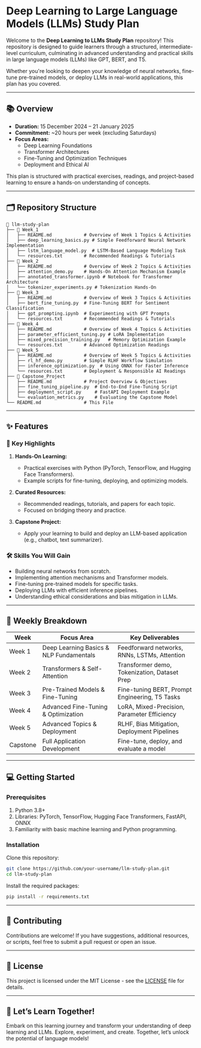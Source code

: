 # Deep Learning to Large Language Models (LLMs) Study Plan

Welcome to the **Deep Learning to LLMs Study Plan** repository! This repository is designed to guide learners through a structured, intermediate-level curriculum, culminating in advanced understanding and practical skills in large language models (LLMs) like GPT, BERT, and T5.

Whether you're looking to deepen your knowledge of neural networks, fine-tune pre-trained models, or deploy LLMs in real-world applications, this plan has you covered.

---

## 📚 **Overview**
- **Duration:** 15 December 2024 – 21 January 2025
- **Commitment:** ~20 hours per week (excluding Saturdays)
- **Focus Areas:**
  - Deep Learning Foundations
  - Transformer Architectures
  - Fine-Tuning and Optimization Techniques
  - Deployment and Ethical AI

This plan is structured with practical exercises, readings, and project-based learning to ensure a hands-on understanding of concepts.

---

## 🗂️ **Repository Structure**

```
📂 llm-study-plan
├── 📁 Week_1
│   ├── README.md            # Overview of Week 1 Topics & Activities
│   ├── deep_learning_basics.py # Simple Feedforward Neural Network Implementation
│   ├── lstm_language_model.py  # LSTM-Based Language Modeling Task
│   └── resources.txt        # Recommended Readings & Tutorials
├── 📁 Week_2
│   ├── README.md            # Overview of Week 2 Topics & Activities
│   ├── attention_demo.py    # Hands-On Attention Mechanism Example
│   ├── annotated_transformer.ipynb # Notebook for Transformer Architecture
│   └── tokenizer_experiments.py # Tokenization Hands-On
├── 📁 Week_3
│   ├── README.md            # Overview of Week 3 Topics & Activities
│   ├── bert_fine_tuning.py  # Fine-Tuning BERT for Sentiment Classification
│   ├── gpt_prompting.ipynb  # Experimenting with GPT Prompts
│   └── resources.txt        # Recommended Readings & Tutorials
├── 📁 Week_4
│   ├── README.md            # Overview of Week 4 Topics & Activities
│   ├── parameter_efficient_tuning.py # LoRA Implementation
│   ├── mixed_precision_training.py   # Memory Optimization Example
│   └── resources.txt        # Advanced Optimization Readings
├── 📁 Week_5
│   ├── README.md            # Overview of Week 5 Topics & Activities
│   ├── rl_hf_demo.py        # Simple RLHF Workflow Simulation
│   ├── inference_optimization.py  # Using ONNX for Faster Inference
│   └── resources.txt        # Deployment & Responsible AI Readings
├── 📁 Capstone_Project
│   ├── README.md            # Project Overview & Objectives
│   ├── fine_tuning_pipeline.py  # End-to-End Fine-Tuning Script
│   ├── deployment_script.py     # FastAPI Deployment Example
│   └── evaluation_metrics.py    # Evaluating the Capstone Model
└── README.md                # This File
```

---

## ✨ **Features**

### 🔑 Key Highlights
1. **Hands-On Learning:**
   - Practical exercises with Python (PyTorch, TensorFlow, and Hugging Face Transformers).
   - Example scripts for fine-tuning, deploying, and optimizing models.

2. **Curated Resources:**
   - Recommended readings, tutorials, and papers for each topic.
   - Focused on bridging theory and practice.

3. **Capstone Project:**
   - Apply your learning to build and deploy an LLM-based application (e.g., chatbot, text summarizer).

### 🛠️ Skills You Will Gain
- Building neural networks from scratch.
- Implementing attention mechanisms and Transformer models.
- Fine-tuning pre-trained models for specific tasks.
- Deploying LLMs with efficient inference pipelines.
- Understanding ethical considerations and bias mitigation in LLMs.

---

## 📅 **Weekly Breakdown**

| Week       | Focus Area                                   | Key Deliverables                                   |
|------------|---------------------------------------------|--------------------------------------------------|
| Week 1     | Deep Learning Basics & NLP Fundamentals     | Feedforward networks, RNNs, LSTMs, Attention     |
| Week 2     | Transformers & Self-Attention               | Transformer demo, Tokenization, Dataset Prep     |
| Week 3     | Pre-Trained Models & Fine-Tuning            | Fine-tuning BERT, Prompt Engineering, T5 Tasks   |
| Week 4     | Advanced Fine-Tuning & Optimization         | LoRA, Mixed-Precision, Parameter Efficiency      |
| Week 5     | Advanced Topics & Deployment                | RLHF, Bias Mitigation, Deployment Pipelines      |
| Capstone   | Full Application Development                | Fine-tune, deploy, and evaluate a model          |

---

## 💻 **Getting Started**

### Prerequisites
1. Python 3.8+
2. Libraries: PyTorch, TensorFlow, Hugging Face Transformers, FastAPI, ONNX
3. Familiarity with basic machine learning and Python programming.

### Installation
Clone this repository:

```bash
git clone https://github.com/your-username/llm-study-plan.git
cd llm-study-plan
```

Install the required packages:

```bash
pip install -r requirements.txt
```

---

## 🤝 **Contributing**

Contributions are welcome! If you have suggestions, additional resources, or scripts, feel free to submit a pull request or open an issue.

---

## 📜 **License**
This project is licensed under the MIT License - see the [LICENSE](LICENSE) file for details.

---

## 🚀 **Let’s Learn Together!**
Embark on this learning journey and transform your understanding of deep learning and LLMs. Explore, experiment, and create. Together, let’s unlock the potential of language models!
